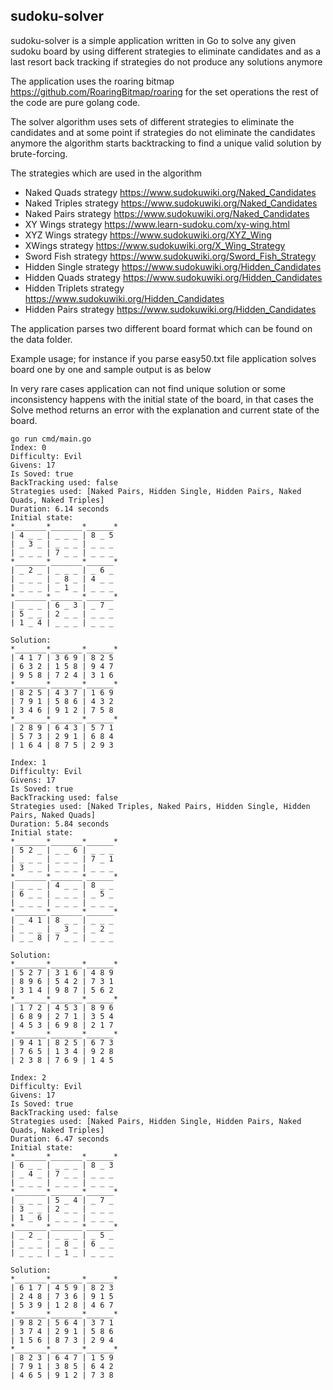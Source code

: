 ## sudoku-solver

sudoku-solver is a simple application written in Go to solve any given sudoku board by using
different strategies to eliminate candidates and as a last resort back tracking if strategies 
do not produce any solutions anymore

The application uses the roaring bitmap https://github.com/RoaringBitmap/roaring for the set 
operations the rest of the code are pure golang code.

The solver algorithm uses sets of different strategies to eliminate the candidates and at some point
if strategies do not eliminate the candidates anymore the algorithm starts backtracking to find 
a unique valid solution by brute-forcing.

The strategies which are used in the algorithm

- Naked Quads strategy https://www.sudokuwiki.org/Naked_Candidates
- Naked Triples strategy https://www.sudokuwiki.org/Naked_Candidates
- Naked Pairs strategy https://www.sudokuwiki.org/Naked_Candidates
- XY Wings strategy https://www.learn-sudoku.com/xy-wing.html
- XYZ Wings strategy https://www.sudokuwiki.org/XYZ_Wing
- XWings strategy https://www.sudokuwiki.org/X_Wing_Strategy
- Sword Fish strategy https://www.sudokuwiki.org/Sword_Fish_Strategy
- Hidden Single strategy https://www.sudokuwiki.org/Hidden_Candidates
- Hidden Quads strategy https://www.sudokuwiki.org/Hidden_Candidates
- Hidden Triplets strategy https://www.sudokuwiki.org/Hidden_Candidates
- Hidden Pairs strategy https://www.sudokuwiki.org/Hidden_Candidates

The application parses two different board format which can be found on the data folder.

Example usage; for instance if you parse easy50.txt file application solves
board one by one and sample output is as below

In very rare cases application can not find unique solution or some inconsistency
happens with the initial state of the board, in that cases the Solve method returns an error
with the explanation and current state of the board.


```
go run cmd/main.go
Index: 0
Difficulty: Evil
Givens: 17
Is Soved: true
BackTracking used: false
Strategies used: [Naked Pairs, Hidden Single, Hidden Pairs, Naked Quads, Naked Triples]
Duration: 6.14 seconds
Initial state: 
*_______*_______*______*
| 4 _ _ | _ _ _ | 8 _ 5 
| _ 3 _ | _ _ _ | _ _ _ 
| _ _ _ | 7 _ _ | _ _ _ 
*_______*_______*______*
| _ 2 _ | _ _ _ | _ 6 _ 
| _ _ _ | _ 8 _ | 4 _ _ 
| _ _ _ | _ 1 _ | _ _ _ 
*_______*_______*______*
| _ _ _ | 6 _ 3 | _ 7 _ 
| 5 _ _ | 2 _ _ | _ _ _ 
| 1 _ 4 | _ _ _ | _ _ _ 

Solution: 
*_______*_______*______*
| 4 1 7 | 3 6 9 | 8 2 5 
| 6 3 2 | 1 5 8 | 9 4 7 
| 9 5 8 | 7 2 4 | 3 1 6 
*_______*_______*______*
| 8 2 5 | 4 3 7 | 1 6 9 
| 7 9 1 | 5 8 6 | 4 3 2 
| 3 4 6 | 9 1 2 | 7 5 8 
*_______*_______*______*
| 2 8 9 | 6 4 3 | 5 7 1 
| 5 7 3 | 2 9 1 | 6 8 4 
| 1 6 4 | 8 7 5 | 2 9 3 

Index: 1
Difficulty: Evil
Givens: 17
Is Soved: true
BackTracking used: false
Strategies used: [Naked Triples, Naked Pairs, Hidden Single, Hidden Pairs, Naked Quads]
Duration: 5.84 seconds
Initial state: 
*_______*_______*______*
| 5 2 _ | _ _ 6 | _ _ _ 
| _ _ _ | _ _ _ | 7 _ 1 
| 3 _ _ | _ _ _ | _ _ _ 
*_______*_______*______*
| _ _ _ | 4 _ _ | 8 _ _ 
| 6 _ _ | _ _ _ | _ 5 _ 
| _ _ _ | _ _ _ | _ _ _ 
*_______*_______*______*
| _ 4 1 | 8 _ _ | _ _ _ 
| _ _ _ | _ 3 _ | _ 2 _ 
| _ _ 8 | 7 _ _ | _ _ _ 

Solution: 
*_______*_______*______*
| 5 2 7 | 3 1 6 | 4 8 9 
| 8 9 6 | 5 4 2 | 7 3 1 
| 3 1 4 | 9 8 7 | 5 6 2 
*_______*_______*______*
| 1 7 2 | 4 5 3 | 8 9 6 
| 6 8 9 | 2 7 1 | 3 5 4 
| 4 5 3 | 6 9 8 | 2 1 7 
*_______*_______*______*
| 9 4 1 | 8 2 5 | 6 7 3 
| 7 6 5 | 1 3 4 | 9 2 8 
| 2 3 8 | 7 6 9 | 1 4 5 

Index: 2
Difficulty: Evil
Givens: 17
Is Soved: true
BackTracking used: false
Strategies used: [Naked Pairs, Hidden Single, Hidden Pairs, Naked Quads, Naked Triples]
Duration: 6.47 seconds
Initial state: 
*_______*_______*______*
| 6 _ _ | _ _ _ | 8 _ 3 
| _ 4 _ | 7 _ _ | _ _ _ 
| _ _ _ | _ _ _ | _ _ _ 
*_______*_______*______*
| _ _ _ | 5 _ 4 | _ 7 _ 
| 3 _ _ | 2 _ _ | _ _ _ 
| 1 _ 6 | _ _ _ | _ _ _ 
*_______*_______*______*
| _ 2 _ | _ _ _ | _ 5 _ 
| _ _ _ | _ 8 _ | 6 _ _ 
| _ _ _ | _ 1 _ | _ _ _ 

Solution: 
*_______*_______*______*
| 6 1 7 | 4 5 9 | 8 2 3 
| 2 4 8 | 7 3 6 | 9 1 5 
| 5 3 9 | 1 2 8 | 4 6 7 
*_______*_______*______*
| 9 8 2 | 5 6 4 | 3 7 1 
| 3 7 4 | 2 9 1 | 5 8 6 
| 1 5 6 | 8 7 3 | 2 9 4 
*_______*_______*______*
| 8 2 3 | 6 4 7 | 1 5 9 
| 7 9 1 | 3 8 5 | 6 4 2 
| 4 6 5 | 9 1 2 | 7 3 8 

```
